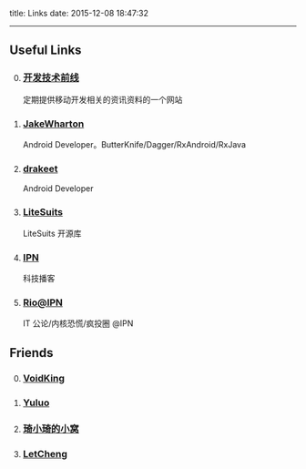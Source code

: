 title: Links
date: 2015-12-08 18:47:32

---

## Useful Links

0. ### [开发技术前线](http://www.devtf.cn)

   定期提供移动开发相关的资讯资料的一个网站

1. ### [JakeWharton](http://jakewharton.com)

   Android Developer。ButterKnife/Dagger/RxAndroid/RxJava

2. ### [drakeet](http://drakeet.me)

   Android Developer

3. ### [LiteSuits](http://litesuits.com)

   LiteSuits 开源库

4. ### [IPN](http://ipn.li)

   科技播客

5. ### [Rio@IPN](http://riobard.com)

   IT 公论/内核恐慌/疯投圈 @IPN 



## Friends

0. ### [VoidKing](http://voidking.com)

1. ### [Yuluo](http://yuluoding.com)

2. ### [琦小琦的小窝](http://luqiqi1225.github.io)

3. ### [LetCheng](http://letcheng.com)
